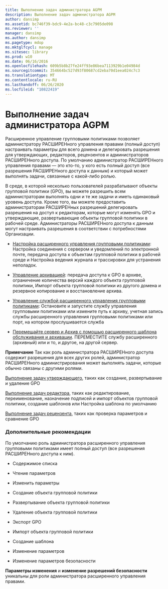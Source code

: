 ```yaml
---
title: Выполнение задач администратора AGPM
description: Выполнение задач администратора AGPM
author: dansimp
ms.assetid: bc746f39-bdc9-4e2a-bc48-c3c7905de098
ms.reviewer: ''
manager: dansimp
ms.author: dansimp
ms.pagetype: mdop
ms.mktglfcycl: manage
ms.sitesec: library
ms.prod: w10
ms.date: 06/16/2016
ms.openlocfilehash: 609b5b8b27fe24ff93e86bea7113929b1e04984d
ms.sourcegitcommit: 354664bc527d93f80687cd2eba70d1eea024c7c3
ms.translationtype: MT
ms.contentlocale: ru-RU
ms.lasthandoff: 06/26/2020
ms.locfileid: "10822419"
---
```

# Выполнение задач администратора AGPM


Расширенное управление групповыми политиками позволяет администратору РАСШИРЕНного управления правами (полный доступ) настраивать параметры для всего домена и делегировать разрешения для утверждающих, редакторов, рецензентов и администраторов РАСШИРЕНного доступа. По умолчанию администратор РАСШИРЕНного управления правами — это кто-то, у кого есть полный доступ (все разрешения РАСШИРЕНного доступа к данным) и который может выполнять задачи, связанные с какой-либо ролью.

В среде, в которой несколько пользователей разрабатывают объекты групповой политики (GPO), вы можете разрешить всем администраторам выполнять одни и те же задачи и иметь одинаковый уровень доступа. Кроме того, вы можете предоставить администраторам РАСШИРЕНных разрешений делегировать разрешения на доступ к редакторам, которые могут изменять GPO и утверждающие, развертывающие объекты групповой политики в рабочей среде. Администраторы РАСШИРЕНного доступа к данным могут настраивать разрешения в соответствии с потребностями Организации.

-   [Настройка расширенного управления групповыми политиками](configuring-advanced-group-policy-management-agpm40.md): Настройка соединения с сервером и уведомлений по электронной почте, передача доступа к объектам групповой политики в рабочей среде и Настройка ведения журнала и трассировки для устранения неполадок.

-   [Управление архивацией](managing-the-archive-agpm40.md): передача доступа к GPO в архиве, ограничение количества версий каждого объекта групповой политики, Импорт объекта групповой политики из другого домена и резервное копирование и восстановление архива.

-   [Управление службой расширенного управления групповыми политиками](managing-the-agpm-service-agpm40.md): Остановите и запустите службу управления групповыми политиками или измените путь к архиву, учетная запись службы расширенного управления групповыми политиками или порт, на котором прослушивается служба

-   [Перемещайте сервер и Архив с помощью расширенного шаблона обслуживания и архивации](move-the-agpm-server-and-the-archive-agpm40.md). ПЕРЕМЕСТИТЕ службу расширенного (архивный) или и то, и другое, на другой сервер.

**Примечание**  Так как роль администратора РАСШИРЕНного доступа содержит разрешения для всех других ролей, администратор РАСШИРЕНного администрирования может выполнять задачи, которые обычно связаны с другими ролями.

[Выполнение задач утверждающего](performing-approver-tasks-agpm40.md), таких как создание, развертывание и удаление GPO

[Выполнение задач редактора](performing-editor-tasks-agpm40.md), таких как редактирование, переименование, назначение подписей и импорт объектов групповой политики, создание шаблонов или Настройка шаблона по умолчанию

[Выполнение задач рецензента](performing-reviewer-tasks-agpm40.md), таких как проверка параметров и сравнение GPO

 

### Дополнительные рекомендации

По умолчанию роль администратора расширенного управления групповыми политиками имеет полный доступ (все разрешения РАСШИРЕНного доступа к ним).

-   Содержимое списка

-   Чтение параметров

-   Изменить параметры

-   Создание объекта групповой политики

-   Развертывание объекта групповой политики

-   Удаление объекта групповой политики

-   Экспорт GPO

-   Импорт объекта групповой политики

-   Создание шаблона

-   Изменение параметров

-   Изменение параметров безопасности

**Параметры изменения** и **изменение разрешений безопасности** уникальны для роли администратора расширенного управления правами.

 

 





